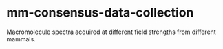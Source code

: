 # mm-consensus-data-collection
Macromolecule spectra acquired at different field strengths from different mammals.
